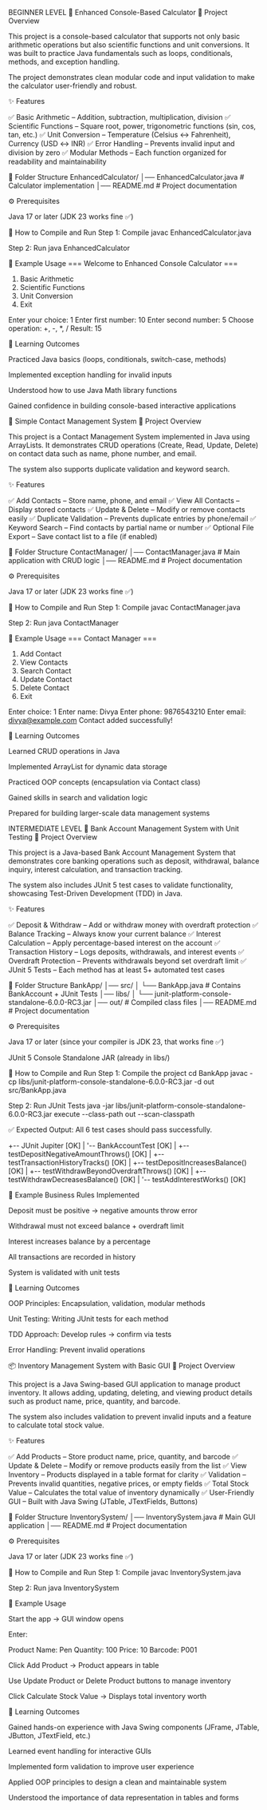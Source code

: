 BEGINNER LEVEL
📘 Enhanced Console-Based Calculator
📌 Project Overview

This project is a console-based calculator that supports not only basic arithmetic operations but also scientific functions and unit conversions. It was built to practice Java fundamentals such as loops, conditionals, methods, and exception handling.

The project demonstrates clean modular code and input validation to make the calculator user-friendly and robust.

✨ Features

✅ Basic Arithmetic – Addition, subtraction, multiplication, division
✅ Scientific Functions – Square root, power, trigonometric functions (sin, cos, tan, etc.)
✅ Unit Conversion – Temperature (Celsius ↔ Fahrenheit), Currency (USD ↔ INR)
✅ Error Handling – Prevents invalid input and division by zero
✅ Modular Methods – Each function organized for readability and maintainability

📂 Folder Structure
EnhancedCalculator/
│── EnhancedCalculator.java   # Calculator implementation
│── README.md                 # Project documentation

⚙️ Prerequisites

Java 17 or later (JDK 23 works fine ✅)

🚀 How to Compile and Run
Step 1: Compile
javac EnhancedCalculator.java

Step 2: Run
java EnhancedCalculator

📝 Example Usage
=== Welcome to Enhanced Console Calculator ===
1. Basic Arithmetic
2. Scientific Functions
3. Unit Conversion
4. Exit

Enter your choice: 1
Enter first number: 10
Enter second number: 5
Choose operation: +, -, *, /
Result: 15

📖 Learning Outcomes

Practiced Java basics (loops, conditionals, switch-case, methods)

Implemented exception handling for invalid inputs

Understood how to use Java Math library functions

Gained confidence in building console-based interactive applications

📇 Simple Contact Management System
📌 Project Overview

This project is a Contact Management System implemented in Java using ArrayLists. It demonstrates CRUD operations (Create, Read, Update, Delete) on contact data such as name, phone number, and email.

The system also supports duplicate validation and keyword search.

✨ Features

✅ Add Contacts – Store name, phone, and email
✅ View All Contacts – Display stored contacts
✅ Update & Delete – Modify or remove contacts easily
✅ Duplicate Validation – Prevents duplicate entries by phone/email
✅ Keyword Search – Find contacts by partial name or number
✅ Optional File Export – Save contact list to a file (if enabled)

📂 Folder Structure
ContactManager/
│── ContactManager.java       # Main application with CRUD logic
│── README.md                 # Project documentation

⚙️ Prerequisites

Java 17 or later (JDK 23 works fine ✅)

🚀 How to Compile and Run
Step 1: Compile
javac ContactManager.java

Step 2: Run
java ContactManager

📝 Example Usage
=== Contact Manager ===
1. Add Contact
2. View Contacts
3. Search Contact
4. Update Contact
5. Delete Contact
6. Exit

Enter choice: 1
Enter name: Divya
Enter phone: 9876543210
Enter email: divya@example.com
Contact added successfully!

📖 Learning Outcomes

Learned CRUD operations in Java

Implemented ArrayList for dynamic data storage

Practiced OOP concepts (encapsulation via Contact class)

Gained skills in search and validation logic

Prepared for building larger-scale data management systems

INTERMEDIATE LEVEL
🏦 Bank Account Management System with Unit Testing
📌 Project Overview

This project is a Java-based Bank Account Management System that demonstrates core banking operations such as deposit, withdrawal, balance inquiry, interest calculation, and transaction tracking.

The system also includes JUnit 5 test cases to validate functionality, showcasing Test-Driven Development (TDD) in Java.

✨ Features

✅ Deposit & Withdraw – Add or withdraw money with overdraft protection
✅ Balance Tracking – Always know your current balance
✅ Interest Calculation – Apply percentage-based interest on the account
✅ Transaction History – Logs deposits, withdrawals, and interest events
✅ Overdraft Protection – Prevents withdrawals beyond set overdraft limit
✅ JUnit 5 Tests – Each method has at least 5+ automated test cases

📂 Folder Structure
BankApp/
│── src/
│   └── BankApp.java        # Contains BankAccount + JUnit Tests
│── libs/
│   └── junit-platform-console-standalone-6.0.0-RC3.jar
│── out/                    # Compiled class files
│── README.md               # Project documentation

⚙️ Prerequisites

Java 17 or later (since your compiler is JDK 23, that works fine ✅)

JUnit 5 Console Standalone JAR (already in libs/)

🚀 How to Compile and Run
Step 1: Compile the project
cd BankApp
javac -cp libs/junit-platform-console-standalone-6.0.0-RC3.jar -d out src/BankApp.java

Step 2: Run JUnit Tests
java -jar libs/junit-platform-console-standalone-6.0.0-RC3.jar execute --class-path out --scan-classpath


✅ Expected Output:
All 6 test cases should pass successfully.

+-- JUnit Jupiter [OK]
| '-- BankAccountTest [OK]
|   +-- testDepositNegativeAmountThrows() [OK]
|   +-- testTransactionHistoryTracks() [OK]
|   +-- testDepositIncreasesBalance() [OK]
|   +-- testWithdrawBeyondOverdraftThrows() [OK]
|   +-- testWithdrawDecreasesBalance() [OK]
|   '-- testAddInterestWorks() [OK]

📝 Example Business Rules Implemented

Deposit must be positive → negative amounts throw error

Withdrawal must not exceed balance + overdraft limit

Interest increases balance by a percentage

All transactions are recorded in history

System is validated with unit tests

📖 Learning Outcomes

OOP Principles: Encapsulation, validation, modular methods

Unit Testing: Writing JUnit tests for each method

TDD Approach: Develop rules → confirm via tests

Error Handling: Prevent invalid operations

📦 Inventory Management System with Basic GUI
📌 Project Overview

This project is a Java Swing-based GUI application to manage product inventory. It allows adding, updating, deleting, and viewing product details such as product name, price, quantity, and barcode.

The system also includes validation to prevent invalid inputs and a feature to calculate total stock value.

✨ Features

✅ Add Products – Store product name, price, quantity, and barcode
✅ Update & Delete – Modify or remove products easily from the list
✅ View Inventory – Products displayed in a table format for clarity
✅ Validation – Prevents invalid quantities, negative prices, or empty fields
✅ Total Stock Value – Calculates the total value of inventory dynamically
✅ User-Friendly GUI – Built with Java Swing (JTable, JTextFields, Buttons)

📂 Folder Structure
InventorySystem/
│── InventorySystem.java     # Main GUI application
│── README.md                # Project documentation

⚙️ Prerequisites

Java 17 or later (JDK 23 works fine ✅)

🚀 How to Compile and Run
Step 1: Compile
javac InventorySystem.java

Step 2: Run
java InventorySystem

📝 Example Usage

Start the app → GUI window opens

Enter:

Product Name: Pen
Quantity: 100
Price: 10
Barcode: P001


Click Add Product → Product appears in table

Use Update Product or Delete Product buttons to manage inventory

Click Calculate Stock Value → Displays total inventory worth

📖 Learning Outcomes

Gained hands-on experience with Java Swing components (JFrame, JTable, JButton, JTextField, etc.)

Learned event handling for interactive GUIs

Implemented form validation to improve user experience

Applied OOP principles to design a clean and maintainable system

Understood the importance of data representation in tables and forms
